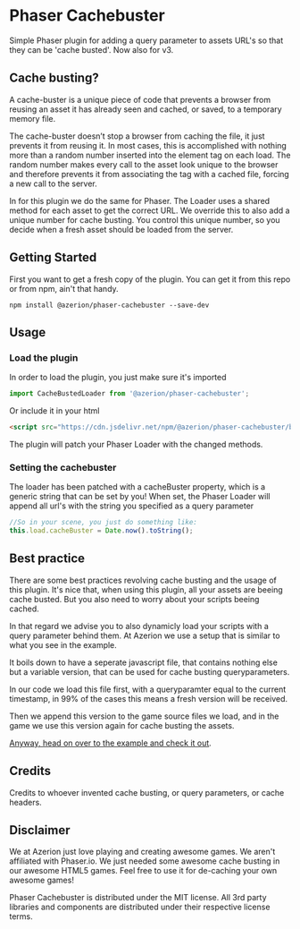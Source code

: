 Phaser Cachebuster
================
Simple Phaser plugin for adding a query parameter to assets URL's so that they can be 'cache busted'. Now also for v3.

Cache busting?
--------------

A cache-buster is a unique piece of code that prevents a browser from reusing an asset it has already seen and cached, or saved, to a temporary memory file.

The cache-buster doesn’t stop a browser from caching the file, it just prevents it from reusing it. In most cases, this is accomplished with nothing more than a random number inserted into the element tag on each load. The random number makes every call to the asset look unique to the browser and therefore prevents it from associating the tag with a cached file, forcing a new call to the server.

In for this plugin we do the same for Phaser. The Loader uses a shared method for each asset to get the correct URL. We override this to also add a unique number for cache busting. You control this unique number, so you decide when a fresh asset should be loaded from the server.

Getting Started
---------------
First you want to get a fresh copy of the plugin. You can get it from this repo or from npm, ain't that handy.
```
npm install @azerion/phaser-cachebuster --save-dev
```


Usage
-----

### Load the plugin
In order to load the plugin, you just make sure it's imported
```javascript
import CacheBustedLoader from '@azerion/phaser-cachebuster';
```
Or include it in your html
```html
<script src="https://cdn.jsdelivr.net/npm/@azerion/phaser-cachebuster/build/phaser-cachebuster.min.js"></script>
```

The plugin will patch your Phaser Loader with the changed methods.

### Setting the cachebuster
The loader has been patched with a cacheBuster property, which is a generic string that can be set by you! When set, the Phaser Loader will append all url's with the string you specified as a query parameter

```javascript
//So in your scene, you just do something like:
this.load.cacheBuster = Date.now().toString();
```

Best practice
-------------
There are some best practices revolving cache busting and the usage of this plugin. It's nice that, when using this plugin, all your assets are beeing cache busted. But you also need to worry about your scripts beeing cached.

In that regard we advise you to also dynamicly load your scripts with a query parameter behind them. At Azerion we use a setup that is similar to what you see in the example.

It boils down to have a seperate javascript file, that contains nothing else but a  variable version, that can be used for cache busting queryparameters.

In our code we load this file first, with a queryparamter equal to the current timestamp, in 99% of the cases this means a fresh version will be received.

Then we append this version to the game source files we load, and in the game we use this version again for cache busting the assets.

[Anyway, head on over to the example and check it out](https://github.com/azerion/phaser-cachebuster/blob/master/example/index.html).


Credits
-------
Credits to whoever invented cache busting, or query parameters, or cache headers.


Disclaimer
----------
We at Azerion just love playing and creating awesome games. We aren't affiliated with Phaser.io. We just needed some awesome cache busting in our awesome HTML5 games. Feel free to use it for de-caching your own awesome games!

Phaser Cachebuster is distributed under the MIT license. All 3rd party libraries and components are distributed under their
respective license terms.
